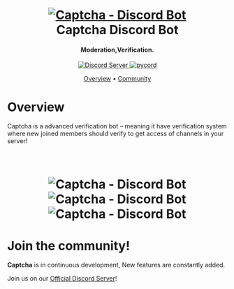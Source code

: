 <h1 align="center">
  <br>
  <a href="https://invite.captcha.tk/"><img src="https://cdn.discordapp.com/avatars/953314594888224808/3fb110ad88f50dd63e4512c630b0d24d.webp" alt="Captcha - Discord Bot"></a>
  <br>
  Captcha Discord Bot
  <br>
</h1>

<h4 align="center">Moderation,Verification.</h4>
<p align="center">
  <a href="https://discord.gg/KMzNZMyWTx">
    <img src="https://img.shields.io/discord/956902872853913600?label=discord&style=for-the-badge&logo=discord&color=5865F2&logoColor=white" alt="Discord Server">
  </a>
  <a href="https://github.com/Pycord-Development/pycord/">
     <img src="https://img.shields.io/pypi/v/py-cord.svg?style=for-the-badge&logo=pypi&color=yellowgreen&logoColor=white" alt="pycord">
  </a>
</p>
<p align="center">
  <a href="#Overview">Overview</a>
  •
  <a href="#join-the-community">Community</a>
</p>

# Overview

Captcha is a advanced verification bot – meaning it have verification system where new joined members should verify to get access of channels in your server!
<h1 align="center">
  <br>
  <img src="https://imgur.com/vJrohoz.png" alt="Captcha - Discord Bot">
  <img src="https://imgur.com/azbtBIk.png" alt="Captcha - Discord Bot">
  <img src="https://imgur.com/T5NZ3Mp.png" alt="Captcha - Discord Bot">
</h1>

# Join the community!

**Captcha** is in continuous development, New features are constantly added.

Join us on our [Official Discord Server](https://discord.gg/KMzNZMyWTx)!
